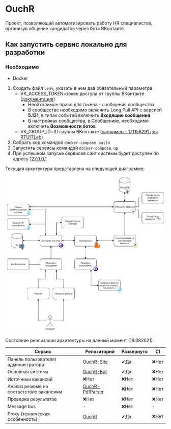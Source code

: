 # OuchR

Проект, позволяющий автоматизировать работу HR специалистов, организуя общение кандидатов через бота ВКонтакте.

## Как запустить сервис локально для разработки

### Необходимо
* Docker

1. Создать файл `.env`, указать в нем два обязательный параметра
   * VK_ACCESS_TOKEN=токен доступа от группы ВКонтакте ([документация](https://vk.com/dev/bizmessages_doc))
     * Необхолимое право для токена - сообщения сообщества
     * В сообществе необходимо включить Long Pull API с версией **5.131**, в типах событий включить **Входящие сообщения**
     * В настройках сообщества, в Сообщениях, необходимо включить **Возможности ботов**
   * VK_GROUP_ID=ID группы ВКонтакте ([например - 171158291 для RTUITLab](https://vk.com/dev/groups.getById?params[group_ids]=rtuitlab&params[v]=5.21))
2. Собрать код командой `docker-compose build`
3. Запустить сервисы командой `docker-compose up`
4. При успешном запуске сервисов сайт системы будет доступен по адресу [127.0.0.1](http://127.0.0.1)



Текущая архитектура представлена на следующей диаграмме:

![текущая архитектура](readme/current_architecture.png)

Состояние реализации архитектуры на данный момент (18.082021)

| Сервис                                  | Репозиторий                                                    | Развернуто | CI   |
| --------------------------------------- | -------------------------------------------------------------- | ---------- | ---- |
| Панель пользователя/администратора      | [OuchR-Site](https://github.com/RTUITLab/OuchR-Site)           | ✔Да        | ❌Нет |
| Основная система                        | [OuchR-Bot](https://github.com/RTUITLab/OuchR-Bot)             | ✔Да        | ❌Нет |
| Источники вакансий                      | ❌Нет                                                           | ❌Нет       | ❌Нет |
| Анализ резюме на соответствие вакансиям | [OuchR-PdfParser](https://github.com/RTUITLab/OuchR-PdfParser) | ❌Нет       | ❌Нет |
| Проверка результатов                    | ❌Нет                                                           | ❌Нет       | ❌Нет |
| Message bus                             | -                                                              | ❌Нет       | -    |
| Proxy (техническая особенность)         | [OuchR](https://github.com/RTUITLab/OuchR)                     | ✔Да        | ❌Нет |
